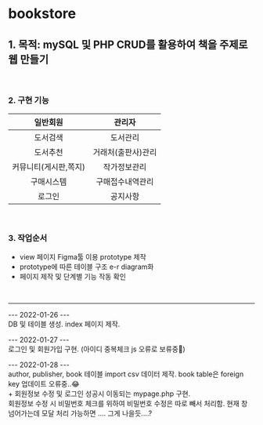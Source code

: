 # bookstore

## 1. 목적: mySQL 및 PHP CRUD를 활용하여 책을 주제로 웹 만들기
<br>

### 2. 구현 기능 
|    **일반회원**    |   **관리자**     |
|:-------------:|:-------------:|
|도서검색|도서관리|
|도서추천|거래처(출판사)관리|
|커뮤니티(게시판,쪽지)|작가정보관리|
|구매시스템|구매접수내역관리|
|로그인|공지사항|

<br>

### 3. 작업순서
+ view 페이지 Figma툴 이용 prototype 제작 
+ prototype에 따른 테이블 구조 e-r diagram화 
+ 페이지 제작 및 단계별 기능 작동 확인
<br>

---

--- 2022-01-26 --- <br>
DB 및 테이블 생성.
index 페이지 제작. 
<br>

--- 2022-01-27 --- <br>
로그인 및 회원가입 구현. (아이디 중복체크 js 오류로 보류중🤢)
<br>

--- 2022-01-28 --- <br>
author, publisher, book 테이블 import csv 데이터 제작. book table은 foreign key 업데이트 오류중..😂 
<br>
+
회원정보 수정 및 로그인 성공시 이동되는 mypage.php 구현. <br>
회원정보 수정 시 비밀번호 체크를 위하여 비밀번호 수정은 따로 빼서 처리함.
현재 창 넘어가는데 모달 처리 가능하면 .... 그게 나을듯....?
